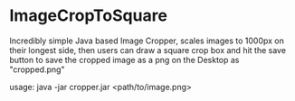 # ImageCropToSquare
Incredibly simple Java based Image Cropper, scales images to 1000px on their longest side, then users can draw a square crop box and hit the save button to save the cropped image as a png on the Desktop as "cropped.png"

usage: java -jar cropper.jar <path/to/image.png>
